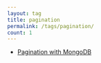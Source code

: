 ```yaml
---
layout: tag
title: pagination
permalink: /tags/pagination/
count: 1
---
```


- [Pagination with MongoDB](https://ansari.io/hack/pagination-with-mongodb/)
